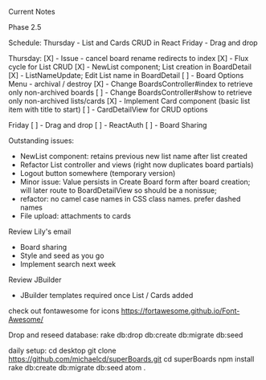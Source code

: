 Current Notes

Phase 2.5

Schedule:
Thursday - List and Cards CRUD in React
Friday - Drag and drop

Thursday:
[X] - Issue - cancel board rename redirects to index
[X] - Flux cycle for List CRUD
[X] - NewList component; List creation in BoardDetail
[X] - ListNameUpdate; Edit List name in BoardDetail
[ ] - Board Options Menu - archival / destroy
[X] - Change BoardsController#index to retrieve only non-archived boards
[ ] - Change BoardsController#show to retrieve only non-archived lists/cards
[X] - Implement Card component (basic list item with title to start)
[ ] - CardDetailView for CRUD options


Friday
[ ] - Drag and drop
[ ] - ReactAuth
[ ] - Board Sharing

Outstanding issues:
- NewList component: retains previous new list name after list created
- Refactor List controller and views (right now duplicates board partials)
- Logout button somewhere (temporary version)
- Minor issue: Value persists in Create Board form after board creation; will later
route to BoardDetailView so should be a nonissue;
- refactor: no camel case names in CSS class names. prefer dashed names
- File upload: attachments to cards

Review Lily's email
- Board sharing
- Style and seed as you go
- Implement search next week

Review JBuilder
- JBuilder templates required once List / Cards added

check out fontawesome for icons
https://fortawesome.github.io/Font-Awesome/

Drop and reseed database:
rake db:drop db:create db:migrate db:seed

daily setup:
cd desktop
git clone https://github.com/michaelcd/superBoards.git
cd superBoards
npm install
rake db:create db:migrate db:seed
atom .
